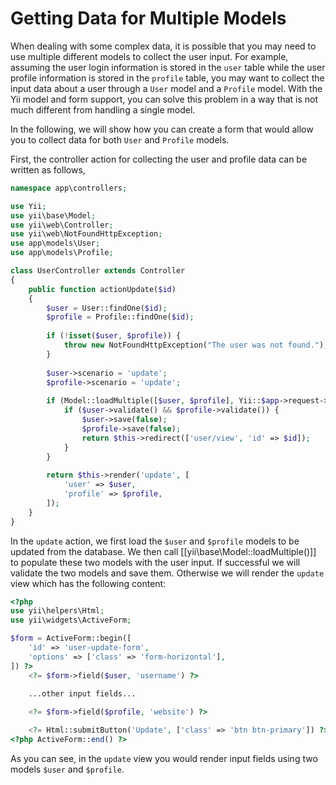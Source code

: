 Getting Data for Multiple Models
================================

When dealing with some complex data, it is possible that you may need to use multiple different models to collect
the user input. For example, assuming the user login information is stored in the `user` table while the user profile
information is stored in the `profile` table, you may want to collect the input data about a user through a `User` model 
and a `Profile` model. With the Yii model and form support, you can solve this problem in a way that is not much
different from handling a single model.

In the following, we will show how you can create a form that would allow you to collect data for both `User` and `Profile`
models.

First, the controller action for collecting the user and profile data can be written as follows, 

```php
namespace app\controllers;

use Yii;
use yii\base\Model;
use yii\web\Controller;
use yii\web\NotFoundHttpException;
use app\models\User;
use app\models\Profile;

class UserController extends Controller
{
    public function actionUpdate($id)
    {
        $user = User::findOne($id);
        $profile = Profile::findOne($id);
        
        if (!isset($user, $profile)) {
            throw new NotFoundHttpException("The user was not found.");
        }
        
        $user->scenario = 'update';
        $profile->scenario = 'update';
        
        if (Model::loadMultiple([$user, $profile], Yii::$app->request->post())) {
            if ($user->validate() && $profile->validate()) {
                $user->save(false);
                $profile->save(false);
                return $this->redirect(['user/view', 'id' => $id]);
            }
        }
        
        return $this->render('update', [
            'user' => $user,
            'profile' => $profile,
        ]);
    }
}
```

In the `update` action, we first load the `$user` and `$profile` models to be updated from the database. We then call 
[[yii\base\Model::loadMultiple()]] to populate these two models with the user input. If successful we will validate
the two models and save them. Otherwise we will render the `update` view which has the following content:

```php
<?php
use yii\helpers\Html;
use yii\widgets\ActiveForm;

$form = ActiveForm::begin([
    'id' => 'user-update-form',
    'options' => ['class' => 'form-horizontal'],
]) ?>
    <?= $form->field($user, 'username') ?>

    ...other input fields...
    
    <?= $form->field($profile, 'website') ?>

    <?= Html::submitButton('Update', ['class' => 'btn btn-primary']) ?>
<?php ActiveForm::end() ?>
```

As you can see, in the `update` view you would render input fields using two models `$user` and `$profile`.
